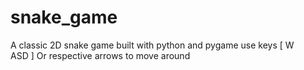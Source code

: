 # snake_game

A classic 2D snake game built with python and pygame
use keys
    [
      W                     
     ASD
     ]
Or respective arrows to move around 